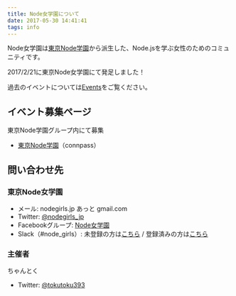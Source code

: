 ```yaml
---
title: Node女学園について
date: 2017-05-30 14:41:41
tags: info
---
```


Node女学園は[東京Node学園](https://nodejs.connpass.com/)から派生した、Node.jsを学ぶ女性のためのコミュニティです。

2017/2/21に東京Node女学園にて発足しました！

過去のイベントについては[Events](/blog/events)をご覧ください。

## イベント募集ページ
東京Node学園グループ内にて募集

- [東京Node学園](https://nodejs.connpass.com/)（connpass）

## 問い合わせ先
### 東京Node女学園
- メール: nodegirls.jp あっと gmail.com
- Twitter: [@nodegirls_jp](https://twitter.com/nodegirls_jp)
- Facebookグループ: [Node女学園](https://www.facebook.com/groups/1387909637939899/)
- Slack（#node_girls）: 未登録の方は[こちら](https://iojs-jp-slack.herokuapp.com/) / 登録済みの方は[こちら](https://iojs-jp.slack.com/messages)

### 主催者
ちゃんとく
- Twitter: [@tokutoku393](https://twitter.com/tokutoku393)
